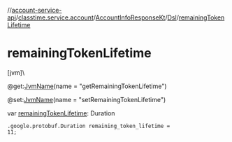 //[account-service-api](../../../../index.md)/[classtime.service.account](../../index.md)/[AccountInfoResponseKt](../index.md)/[Dsl](index.md)/[remainingTokenLifetime](remaining-token-lifetime.md)

# remainingTokenLifetime

[jvm]\

@get:[JvmName](https://kotlinlang.org/api/latest/jvm/stdlib/kotlin.jvm/-jvm-name/index.html)(name = &quot;getRemainingTokenLifetime&quot;)

@set:[JvmName](https://kotlinlang.org/api/latest/jvm/stdlib/kotlin.jvm/-jvm-name/index.html)(name = &quot;setRemainingTokenLifetime&quot;)

var [remainingTokenLifetime](remaining-token-lifetime.md): Duration

<code>.google.protobuf.Duration remaining_token_lifetime = 11;</code>
